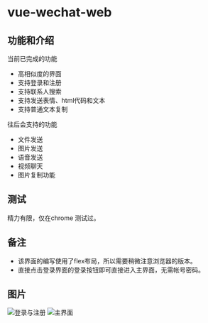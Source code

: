 # vue-wechat-web

## 功能和介绍
当前已完成的功能
- 高相似度的界面
- 支持登录和注册
- 支持联系人搜索
- 支持发送表情、html代码和文本
- 支持普通文本复制

往后会支持的功能
- 文件发送
- 图片发送
- 语音发送
- 视频聊天
- 图片复制功能

## 测试
精力有限，仅在chrome 测试过。

## 备注
* 该界面的编写使用了flex布局，所以需要稍微注意浏览器的版本。
* 直接点击登录界面的登录按钮即可直接进入主界面，无需帐号密码。

## 图片
![登录与注册](https://raw.githubusercontent.com/aiialzy/myPictures/master/%E7%99%BB%E9%99%86%E6%B3%A8%E5%86%8C.png)
![主界面](https://raw.githubusercontent.com/aiialzy/myPictures/master/%E4%B8%BB%E7%95%8C%E9%9D%A2.png)